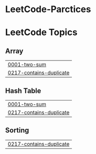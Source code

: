 # LeetCode-Parctices
<!---LeetCode Topics Start-->
# LeetCode Topics
## Array
|  |
| ------- |
| [0001-two-sum](https://github.com/Gaurav1287/LeetCode-Parctices/tree/master/0001-two-sum) |
| [0217-contains-duplicate](https://github.com/Gaurav1287/LeetCode-Parctices/tree/master/0217-contains-duplicate) |
## Hash Table
|  |
| ------- |
| [0001-two-sum](https://github.com/Gaurav1287/LeetCode-Parctices/tree/master/0001-two-sum) |
| [0217-contains-duplicate](https://github.com/Gaurav1287/LeetCode-Parctices/tree/master/0217-contains-duplicate) |
## Sorting
|  |
| ------- |
| [0217-contains-duplicate](https://github.com/Gaurav1287/LeetCode-Parctices/tree/master/0217-contains-duplicate) |
<!---LeetCode Topics End-->